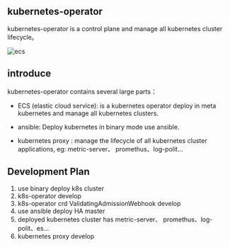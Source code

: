 ## kubernetes-operator

kubernetes-operator is a control plane and manage all kubernetes cluster lifecycle。

![ecs](http://cdn.tianfeiyu.com/kuber.png)

## introduce

kubernetes-operator contains several large parts：

- ECS (elastic cloud service): is a kubernetes operator deploy in meta kubernetes and manage all kubernetes clusters.

- ansible: Deploy kubernetes in binary mode use ansible.
- kubernetes proxy : manage the lifecycle of all kubernetes cluster applications, eg: metric-server、 promethus、log-polit...

## Development Plan

1. use binary deploy k8s cluster
2. k8s-operator develop
3. k8s-operator crd ValidatingAdmissionWebhook develop
4. use ansible deploy HA master
5. deployed kubernetes cluster has metric-server、 promethus、log-polit、es...
6. kubernetes proxy develop 

